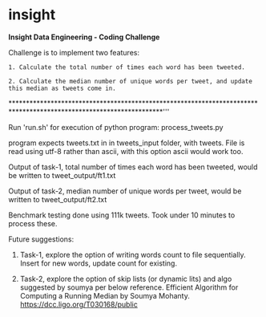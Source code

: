 # insight

<B>Insight Data Engineering - Coding Challenge</B>

Challenge is to implement two features:

    1. Calculate the total number of times each word has been tweeted.

    2. Calculate the median number of unique words per tweet, and update this median as tweets come in.

*******************************************************************************************************************'''


Run 'run.sh' for execution of python program: process_tweets.py

program expects tweets.txt in in tweets_input folder, with tweets. File is read using utf-8 rather than ascii, with this option ascii would work too.

Output of task-1, total number of times each word has been tweeted, would be written to tweet_output/ft1.txt

Output of task-2, median number of unique words per tweet, would be written to tweet_output/ft2.txt

Benchmark testing done using 111k tweets. Took under 10 minutes to process these.

Future suggestions: 

1. Task-1, explore the option of writing words count to file sequentially. Insert for new words, update count for existing.

2. Task-2, explore the option of skip lists (or dynamic lits) and algo suggested by soumya per below reference.
    Efficient Algorithm for Computing a Running Median by Soumya Mohanty. https://dcc.ligo.org/T030168/public
